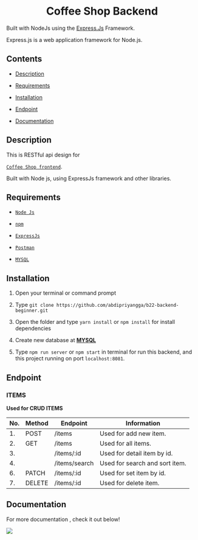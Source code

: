 
<h1 align="center">Coffee Shop Backend</h1>

Built with NodeJs using the <a href="https://en.wikipedia.org/wiki/Express.js">Express.Js</a> Framework.


Express.js is a web application framework for Node.js.</p> 


## Contents

  

-  [Description](#description)

-  [Requirements](#requirements)

-  [Installation](#installation)

-  [Endpoint](#endpoint)

-  [Documentation](#documentation)

  

## Description

  

This is RESTful api design for

[`Coffee Shop frontend`](https://github.com/abdipriyangga/b22-html-slicing).

Built with Node js, using ExpressJs framework and other libraries.

  

## Requirements

  

-  [`Node Js`](https://nodejs.org/en/)

-  [`npm`](https://www.npmjs.com/get-npm)

-  [`ExpressJs`](https://expressjs.com/)

-  [`Postman`](https://www.postman.com/downloads/)

-  [`MYSQL`](https://www.mysql.com/)

  

## Installation

  

1. Open your terminal or command prompt

2. Type `git clone https://github.com/abdipriyangga/b22-backend-beginner.git`

3. Open the folder and type `yarn install` or `npm install` for install dependencies

4. Create new database at **[MYSQL](https://www.mysql.com/)**

5. Type `npm run server` or `npm start` in terminal for run this backend, and this project running on port `localhost:8081`.



  

## Endpoint
 

### ITEMS

**Used for CRUD ITEMS**

| No. | Method | Endpoint                     | Information                      |
| --- | ------ | ---------------------------- | -------------------------------- |
| 1.  | POST   | /items                       | Used for add new item.           |
| 2.  | GET    | /items                       | Used for all items.              |
| 3.  |        | /items/:id                   | Used for detail item by id.      |
| 4.  |        | /items/search                | Used for search and sort item.   |
| 6.  | PATCH  | /items/:id                   | Used for set item by id.         |
| 7.  | DELETE | /items/:id                   | Used for delete item.            |
  

## Documentation

For more documentation , check it out below!

<a  href="https://documenter.getpostman.com/view/13530339/TW6xoU7C">

<img  src="https://img.shields.io/badge/Documentation-POSTMAN-blue.svg?style=popout&logo=postman"/>

</a>


